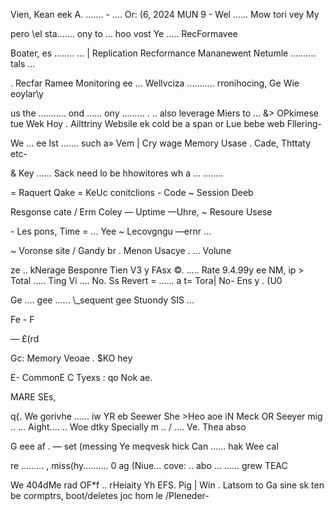 ﻿Vien, Kean eek A. ....... - .... Or: (6, 2024 MUN 9 - Wel ...... Mow tori vey My

pero \el sta....... ony to ... hoo vost Ye ..... RecFormavee

Boater, es ........ ... | Replication Recformance Mananewent Netumle .......... tals ...

. Recfar Ramee Monitoring ee ... Wellvciza ........... rronihocing, Ge Wie eoylar\y

us the ........... ond ...... ony ......... . .. also leverage Miers to ... &> OPkimese tue Wek Hoy . Ailttriny Websile ek cold be a span or Lue bebe web Fllering-

We ... ee lst ....... such a» Vem | Cry wage Memory Usase . Cade, Thttaty etc-

& Key ...... Sack need lo be hhowitores wh a ... ........

= Raquert Qake = KeUc conitclions - Code ~ Session Deeb

Resgonse cate / Erm Coley — Uptime —Uhre, ~ Resoure Usese

\- Les pons, Time = ... Yee ~ Lecovgngu —ernr ...

~ Voronse site / Gandy br . Menon Usacye . ... Volune

ze .. kNerage Besponre Tien V3 y FAsx ©. ..... Rate 9.4.99y ee NM, ip > Total ..... Ting Vi .... No. Ss Revert = ...... a t= Tora| No- Ens y . (U0

Ge .... gee ...... \\_sequent gee Stuondy SIS ...

Fe - F

— £(rd

Gc: Memory Veoae . $KO hey

E- CommonE C Tyexs : qo Nok ae.

MARE SEs,

q{. We gorivhe ...... iw YR eb Seewer She >Heo aoe iN Meck OR Seeyer mig .. ... Aight.... .. Woe dtky Specially m .. / .... Ve\. Thea abso

G eee af . — set (messing Ye meqvesk hick Can ...... hak Wee cal

re ......... , miss(hy.......... 0 ag (Niue... cove: .. abo ... ...... grew TEAC

We 404dMe rad OF\*f .. rHeiaity Yh EFS. Pig | Win . Latsom to Ga sine sk ten be cormptrs, boot/deletes joc hom le /Pleneder-

